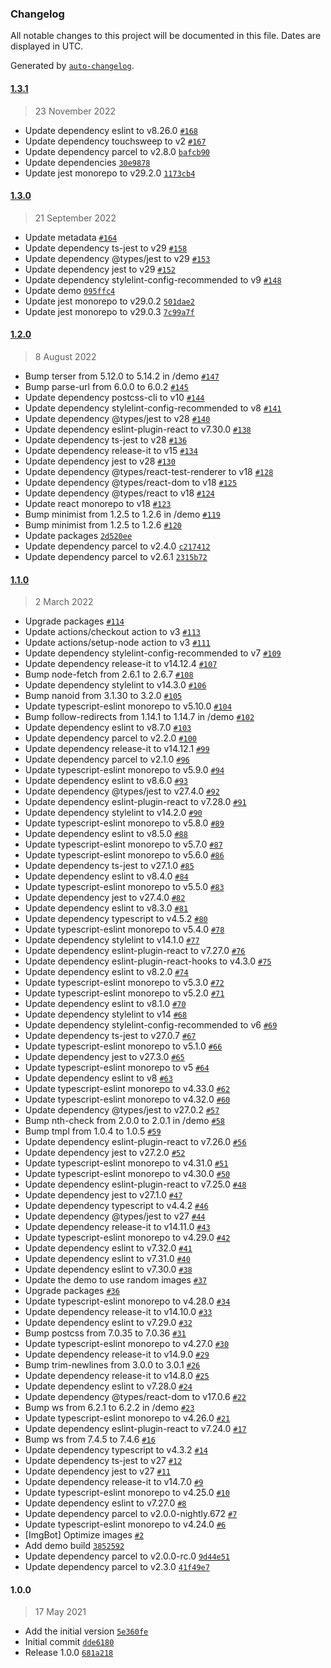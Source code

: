 ### Changelog

All notable changes to this project will be documented in this file. Dates are displayed in UTC.

Generated by [`auto-changelog`](https://github.com/CookPete/auto-changelog).

#### [1.3.1](https://github.com/scriptex/react-round-carousel/compare/1.3.0...1.3.1)

> 23 November 2022

- Update dependency eslint to v8.26.0 [`#168`](https://github.com/scriptex/react-round-carousel/pull/168)
- Update dependency touchsweep to v2 [`#167`](https://github.com/scriptex/react-round-carousel/pull/167)
- Update dependency parcel to v2.8.0 [`bafcb90`](https://github.com/scriptex/react-round-carousel/commit/bafcb90fa81281b8a808b357621584f423f073f6)
- Update dependencies [`30e9878`](https://github.com/scriptex/react-round-carousel/commit/30e98783f605e2958f19fb6e943923921235ffc2)
- Update jest monorepo to v29.2.0 [`1173cb4`](https://github.com/scriptex/react-round-carousel/commit/1173cb40f49e92633d9451144ae0c043a35d73ef)

#### [1.3.0](https://github.com/scriptex/react-round-carousel/compare/1.2.0...1.3.0)

> 21 September 2022

- Update metadata [`#164`](https://github.com/scriptex/react-round-carousel/pull/164)
- Update dependency ts-jest to v29 [`#158`](https://github.com/scriptex/react-round-carousel/pull/158)
- Update dependency @types/jest to v29 [`#153`](https://github.com/scriptex/react-round-carousel/pull/153)
- Update dependency jest to v29 [`#152`](https://github.com/scriptex/react-round-carousel/pull/152)
- Update dependency stylelint-config-recommended to v9 [`#148`](https://github.com/scriptex/react-round-carousel/pull/148)
- Update demo [`095ffc4`](https://github.com/scriptex/react-round-carousel/commit/095ffc456be56e06eb2e55b44e1c40df5259f524)
- Update jest monorepo to v29.0.2 [`501dae2`](https://github.com/scriptex/react-round-carousel/commit/501dae243dae06a907241f9ae5de550f5ea7732d)
- Update jest monorepo to v29.0.3 [`7c99a7f`](https://github.com/scriptex/react-round-carousel/commit/7c99a7ff9508ae31e76dc552cbc73bd3f8344c7a)

#### [1.2.0](https://github.com/scriptex/react-round-carousel/compare/1.1.0...1.2.0)

> 8 August 2022

- Bump terser from 5.12.0 to 5.14.2 in /demo [`#147`](https://github.com/scriptex/react-round-carousel/pull/147)
- Bump parse-url from 6.0.0 to 6.0.2 [`#145`](https://github.com/scriptex/react-round-carousel/pull/145)
- Update dependency postcss-cli to v10 [`#144`](https://github.com/scriptex/react-round-carousel/pull/144)
- Update dependency stylelint-config-recommended to v8 [`#141`](https://github.com/scriptex/react-round-carousel/pull/141)
- Update dependency @types/jest to v28 [`#140`](https://github.com/scriptex/react-round-carousel/pull/140)
- Update dependency eslint-plugin-react to v7.30.0 [`#138`](https://github.com/scriptex/react-round-carousel/pull/138)
- Update dependency ts-jest to v28 [`#136`](https://github.com/scriptex/react-round-carousel/pull/136)
- Update dependency release-it to v15 [`#134`](https://github.com/scriptex/react-round-carousel/pull/134)
- Update dependency jest to v28 [`#130`](https://github.com/scriptex/react-round-carousel/pull/130)
- Update dependency @types/react-test-renderer to v18 [`#128`](https://github.com/scriptex/react-round-carousel/pull/128)
- Update dependency @types/react-dom to v18 [`#125`](https://github.com/scriptex/react-round-carousel/pull/125)
- Update dependency @types/react to v18 [`#124`](https://github.com/scriptex/react-round-carousel/pull/124)
- Update react monorepo to v18 [`#123`](https://github.com/scriptex/react-round-carousel/pull/123)
- Bump minimist from 1.2.5 to 1.2.6 in /demo [`#119`](https://github.com/scriptex/react-round-carousel/pull/119)
- Bump minimist from 1.2.5 to 1.2.6 [`#120`](https://github.com/scriptex/react-round-carousel/pull/120)
- Update packages [`2d520ee`](https://github.com/scriptex/react-round-carousel/commit/2d520ee65a5f8101df6f88f9d08e9327dc86bbad)
- Update dependency parcel to v2.4.0 [`c217412`](https://github.com/scriptex/react-round-carousel/commit/c217412ac1a80c786176abf2e861d113dbf81d87)
- Update dependency parcel to v2.6.1 [`2315b72`](https://github.com/scriptex/react-round-carousel/commit/2315b726754c6e3ea39c781725cb383800c6bb8a)

#### [1.1.0](https://github.com/scriptex/react-round-carousel/compare/1.0.0...1.1.0)

> 2 March 2022

- Upgrade packages [`#114`](https://github.com/scriptex/react-round-carousel/pull/114)
- Update actions/checkout action to v3 [`#113`](https://github.com/scriptex/react-round-carousel/pull/113)
- Update actions/setup-node action to v3 [`#111`](https://github.com/scriptex/react-round-carousel/pull/111)
- Update dependency stylelint-config-recommended to v7 [`#109`](https://github.com/scriptex/react-round-carousel/pull/109)
- Update dependency release-it to v14.12.4 [`#107`](https://github.com/scriptex/react-round-carousel/pull/107)
- Bump node-fetch from 2.6.1 to 2.6.7 [`#108`](https://github.com/scriptex/react-round-carousel/pull/108)
- Update dependency stylelint to v14.3.0 [`#106`](https://github.com/scriptex/react-round-carousel/pull/106)
- Bump nanoid from 3.1.30 to 3.2.0 [`#105`](https://github.com/scriptex/react-round-carousel/pull/105)
- Update typescript-eslint monorepo to v5.10.0 [`#104`](https://github.com/scriptex/react-round-carousel/pull/104)
- Bump follow-redirects from 1.14.1 to 1.14.7 in /demo [`#102`](https://github.com/scriptex/react-round-carousel/pull/102)
- Update dependency eslint to v8.7.0 [`#103`](https://github.com/scriptex/react-round-carousel/pull/103)
- Update dependency parcel to v2.2.0 [`#100`](https://github.com/scriptex/react-round-carousel/pull/100)
- Update dependency release-it to v14.12.1 [`#99`](https://github.com/scriptex/react-round-carousel/pull/99)
- Update dependency parcel to v2.1.0 [`#96`](https://github.com/scriptex/react-round-carousel/pull/96)
- Update typescript-eslint monorepo to v5.9.0 [`#94`](https://github.com/scriptex/react-round-carousel/pull/94)
- Update dependency eslint to v8.6.0 [`#93`](https://github.com/scriptex/react-round-carousel/pull/93)
- Update dependency @types/jest to v27.4.0 [`#92`](https://github.com/scriptex/react-round-carousel/pull/92)
- Update dependency eslint-plugin-react to v7.28.0 [`#91`](https://github.com/scriptex/react-round-carousel/pull/91)
- Update dependency stylelint to v14.2.0 [`#90`](https://github.com/scriptex/react-round-carousel/pull/90)
- Update typescript-eslint monorepo to v5.8.0 [`#89`](https://github.com/scriptex/react-round-carousel/pull/89)
- Update dependency eslint to v8.5.0 [`#88`](https://github.com/scriptex/react-round-carousel/pull/88)
- Update typescript-eslint monorepo to v5.7.0 [`#87`](https://github.com/scriptex/react-round-carousel/pull/87)
- Update typescript-eslint monorepo to v5.6.0 [`#86`](https://github.com/scriptex/react-round-carousel/pull/86)
- Update dependency ts-jest to v27.1.0 [`#85`](https://github.com/scriptex/react-round-carousel/pull/85)
- Update dependency eslint to v8.4.0 [`#84`](https://github.com/scriptex/react-round-carousel/pull/84)
- Update typescript-eslint monorepo to v5.5.0 [`#83`](https://github.com/scriptex/react-round-carousel/pull/83)
- Update dependency jest to v27.4.0 [`#82`](https://github.com/scriptex/react-round-carousel/pull/82)
- Update dependency eslint to v8.3.0 [`#81`](https://github.com/scriptex/react-round-carousel/pull/81)
- Update dependency typescript to v4.5.2 [`#80`](https://github.com/scriptex/react-round-carousel/pull/80)
- Update typescript-eslint monorepo to v5.4.0 [`#78`](https://github.com/scriptex/react-round-carousel/pull/78)
- Update dependency stylelint to v14.1.0 [`#77`](https://github.com/scriptex/react-round-carousel/pull/77)
- Update dependency eslint-plugin-react to v7.27.0 [`#76`](https://github.com/scriptex/react-round-carousel/pull/76)
- Update dependency eslint-plugin-react-hooks to v4.3.0 [`#75`](https://github.com/scriptex/react-round-carousel/pull/75)
- Update dependency eslint to v8.2.0 [`#74`](https://github.com/scriptex/react-round-carousel/pull/74)
- Update typescript-eslint monorepo to v5.3.0 [`#72`](https://github.com/scriptex/react-round-carousel/pull/72)
- Update typescript-eslint monorepo to v5.2.0 [`#71`](https://github.com/scriptex/react-round-carousel/pull/71)
- Update dependency eslint to v8.1.0 [`#70`](https://github.com/scriptex/react-round-carousel/pull/70)
- Update dependency stylelint to v14 [`#68`](https://github.com/scriptex/react-round-carousel/pull/68)
- Update dependency stylelint-config-recommended to v6 [`#69`](https://github.com/scriptex/react-round-carousel/pull/69)
- Update dependency ts-jest to v27.0.7 [`#67`](https://github.com/scriptex/react-round-carousel/pull/67)
- Update typescript-eslint monorepo to v5.1.0 [`#66`](https://github.com/scriptex/react-round-carousel/pull/66)
- Update dependency jest to v27.3.0 [`#65`](https://github.com/scriptex/react-round-carousel/pull/65)
- Update typescript-eslint monorepo to v5 [`#64`](https://github.com/scriptex/react-round-carousel/pull/64)
- Update dependency eslint to v8 [`#63`](https://github.com/scriptex/react-round-carousel/pull/63)
- Update typescript-eslint monorepo to v4.33.0 [`#62`](https://github.com/scriptex/react-round-carousel/pull/62)
- Update typescript-eslint monorepo to v4.32.0 [`#60`](https://github.com/scriptex/react-round-carousel/pull/60)
- Update dependency @types/jest to v27.0.2 [`#57`](https://github.com/scriptex/react-round-carousel/pull/57)
- Bump nth-check from 2.0.0 to 2.0.1 in /demo [`#58`](https://github.com/scriptex/react-round-carousel/pull/58)
- Bump tmpl from 1.0.4 to 1.0.5 [`#59`](https://github.com/scriptex/react-round-carousel/pull/59)
- Update dependency eslint-plugin-react to v7.26.0 [`#56`](https://github.com/scriptex/react-round-carousel/pull/56)
- Update dependency jest to v27.2.0 [`#52`](https://github.com/scriptex/react-round-carousel/pull/52)
- Update typescript-eslint monorepo to v4.31.0 [`#51`](https://github.com/scriptex/react-round-carousel/pull/51)
- Update typescript-eslint monorepo to v4.30.0 [`#50`](https://github.com/scriptex/react-round-carousel/pull/50)
- Update dependency eslint-plugin-react to v7.25.0 [`#48`](https://github.com/scriptex/react-round-carousel/pull/48)
- Update dependency jest to v27.1.0 [`#47`](https://github.com/scriptex/react-round-carousel/pull/47)
- Update dependency typescript to v4.4.2 [`#46`](https://github.com/scriptex/react-round-carousel/pull/46)
- Update dependency @types/jest to v27 [`#44`](https://github.com/scriptex/react-round-carousel/pull/44)
- Update dependency release-it to v14.11.0 [`#43`](https://github.com/scriptex/react-round-carousel/pull/43)
- Update typescript-eslint monorepo to v4.29.0 [`#42`](https://github.com/scriptex/react-round-carousel/pull/42)
- Update dependency eslint to v7.32.0 [`#41`](https://github.com/scriptex/react-round-carousel/pull/41)
- Update dependency eslint to v7.31.0 [`#40`](https://github.com/scriptex/react-round-carousel/pull/40)
- Update dependency eslint to v7.30.0 [`#38`](https://github.com/scriptex/react-round-carousel/pull/38)
- Update the demo to use random images [`#37`](https://github.com/scriptex/react-round-carousel/pull/37)
- Upgrade packages [`#36`](https://github.com/scriptex/react-round-carousel/pull/36)
- Update typescript-eslint monorepo to v4.28.0 [`#34`](https://github.com/scriptex/react-round-carousel/pull/34)
- Update dependency release-it to v14.10.0 [`#33`](https://github.com/scriptex/react-round-carousel/pull/33)
- Update dependency eslint to v7.29.0 [`#32`](https://github.com/scriptex/react-round-carousel/pull/32)
- Bump postcss from 7.0.35 to 7.0.36 [`#31`](https://github.com/scriptex/react-round-carousel/pull/31)
- Update typescript-eslint monorepo to v4.27.0 [`#30`](https://github.com/scriptex/react-round-carousel/pull/30)
- Update dependency release-it to v14.9.0 [`#29`](https://github.com/scriptex/react-round-carousel/pull/29)
- Bump trim-newlines from 3.0.0 to 3.0.1 [`#26`](https://github.com/scriptex/react-round-carousel/pull/26)
- Update dependency release-it to v14.8.0 [`#25`](https://github.com/scriptex/react-round-carousel/pull/25)
- Update dependency eslint to v7.28.0 [`#24`](https://github.com/scriptex/react-round-carousel/pull/24)
- Update dependency @types/react-dom to v17.0.6 [`#22`](https://github.com/scriptex/react-round-carousel/pull/22)
- Bump ws from 6.2.1 to 6.2.2 in /demo [`#23`](https://github.com/scriptex/react-round-carousel/pull/23)
- Update typescript-eslint monorepo to v4.26.0 [`#21`](https://github.com/scriptex/react-round-carousel/pull/21)
- Update dependency eslint-plugin-react to v7.24.0 [`#17`](https://github.com/scriptex/react-round-carousel/pull/17)
- Bump ws from 7.4.5 to 7.4.6 [`#16`](https://github.com/scriptex/react-round-carousel/pull/16)
- Update dependency typescript to v4.3.2 [`#14`](https://github.com/scriptex/react-round-carousel/pull/14)
- Update dependency ts-jest to v27 [`#12`](https://github.com/scriptex/react-round-carousel/pull/12)
- Update dependency jest to v27 [`#11`](https://github.com/scriptex/react-round-carousel/pull/11)
- Update dependency release-it to v14.7.0 [`#9`](https://github.com/scriptex/react-round-carousel/pull/9)
- Update typescript-eslint monorepo to v4.25.0 [`#10`](https://github.com/scriptex/react-round-carousel/pull/10)
- Update dependency eslint to v7.27.0 [`#8`](https://github.com/scriptex/react-round-carousel/pull/8)
- Update dependency parcel to v2.0.0-nightly.672 [`#7`](https://github.com/scriptex/react-round-carousel/pull/7)
- Update typescript-eslint monorepo to v4.24.0 [`#6`](https://github.com/scriptex/react-round-carousel/pull/6)
- [ImgBot] Optimize images [`#2`](https://github.com/scriptex/react-round-carousel/pull/2)
- Add demo build [`3852592`](https://github.com/scriptex/react-round-carousel/commit/385259280fd6bebc5c6ffe79bbdf3494d0f8f128)
- Update dependency parcel to v2.0.0-rc.0 [`9d44e51`](https://github.com/scriptex/react-round-carousel/commit/9d44e51f3c3b222f3a5dc967ea3e8e67d1f8060d)
- Update dependency parcel to v2.3.0 [`41f49e7`](https://github.com/scriptex/react-round-carousel/commit/41f49e7ba6d82aad26bdadf886d03b0b88681fc8)

#### 1.0.0

> 17 May 2021

- Add the initial version [`5e360fe`](https://github.com/scriptex/react-round-carousel/commit/5e360fe0228b7c49f021177f1e390798f31e6266)
- Initial commit [`dde6180`](https://github.com/scriptex/react-round-carousel/commit/dde618053aab17a34ea4d56cebc2d8535a629794)
- Release 1.0.0 [`681a218`](https://github.com/scriptex/react-round-carousel/commit/681a21816ddb211dabee71bc25f2c6c00f6f22be)
